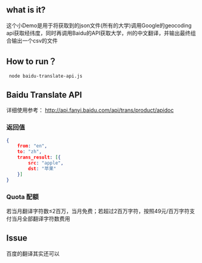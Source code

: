 ## what is it?
这个小Demo是用于将获取到的json文件(所有的大学)调用Google的geocoding api获取经纬度，同时再调用Baidu的API获取大学，州的中文翻译，并输出最终组合输出一个csv的文件


## How to run？
``` bash
 node baidu-translate-api.js
```

## Baidu Translate API

详细使用参考：
http://api.fanyi.baidu.com/api/trans/product/apidoc

### 返回值
``` json
{
    from: "en",
    to: "zh",
    trans_result: [{
        src: "apple",
        dst: "苹果"
    }]
}

```
### Quota 配额

若当月翻译字符数≤2百万，当月免费；若超过2百万字符，按照49元/百万字符支付当月全部翻译字符数费用

## Issue
百度的翻译其实还可以